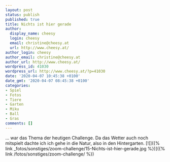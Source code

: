 ```yaml
---
layout: post
status: publish
published: true
title: Nichts ist hier gerade
author:
  display_name: cheesy
  login: cheesy
  email: christine@cheesy.at
  url: http://www.cheesy.at/
author_login: cheesy
author_email: christine@cheesy.at
author_url: http://www.cheesy.at/
wordpress_id: 41030
wordpress_url: http://www.cheesy.at/?p=41030
date: '2020-04-07 10:45:38 +0100'
date_gmt: '2020-04-07 08:45:38 +0100'
categories:
- Spiel
- Fotos
- Tiere
- Garten
- Miku
- Ball
- Gras
comments: []
---
```

... war das Thema der heutigen Challenge. Da das Wetter auch noch mitspielt dachte ich ich gehe in die Natur, also in den Hintergarten.
[![]({% link _fotos/sonstiges/zoom-challenge/15-Nichts-ist-hier-gerade.jpg %})]({% link /fotos/sonstiges/zoom-challenge/ %})
